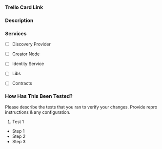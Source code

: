 ### Trello Card Link


### Description


### Services

- [ ] Discovery Provider
- [ ] Creator Node
- [ ] Identity Service
- [ ] Libs
- [ ] Contracts


### How Has This Been Tested?

Please describe the tests that you ran to verify your changes. Provide repro instructions & any configuration.

1. Test 1
- Step 1
- Step 2
- Step 3
